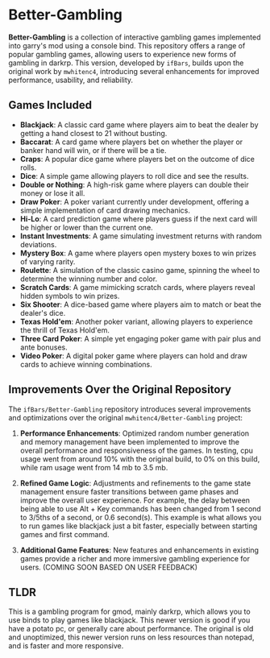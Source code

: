 # Better-Gambling

**Better-Gambling** is a collection of interactive gambling games implemented into garry's mod using a console bind. This repository offers a range of popular gambling games, allowing users to experience new forms of gambling in darkrp. This version, developed by `ifBars`, builds upon the original work by `mwhitenc4`, introducing several enhancements for improved performance, usability, and reliability.

## Games Included

- **Blackjack**: A classic card game where players aim to beat the dealer by getting a hand closest to 21 without busting.
- **Baccarat**: A card game where players bet on whether the player or banker hand will win, or if there will be a tie.
- **Craps**: A popular dice game where players bet on the outcome of dice rolls.
- **Dice**: A simple game allowing players to roll dice and see the results.
- **Double or Nothing**: A high-risk game where players can double their money or lose it all.
- **Draw Poker**: A poker variant currently under development, offering a simple implementation of card drawing mechanics.
- **Hi-Lo**: A card prediction game where players guess if the next card will be higher or lower than the current one.
- **Instant Investments**: A game simulating investment returns with random deviations.
- **Mystery Box**: A game where players open mystery boxes to win prizes of varying rarity.
- **Roulette**: A simulation of the classic casino game, spinning the wheel to determine the winning number and color.
- **Scratch Cards**: A game mimicking scratch cards, where players reveal hidden symbols to win prizes.
- **Six Shooter**: A dice-based game where players aim to match or beat the dealer's dice.
- **Texas Hold'em**: Another poker variant, allowing players to experience the thrill of Texas Hold'em.
- **Three Card Poker**: A simple yet engaging poker game with pair plus and ante bonuses.
- **Video Poker**: A digital poker game where players can hold and draw cards to achieve winning combinations.

## Improvements Over the Original Repository

The `ifBars/Better-Gambling` repository introduces several improvements and optimizations over the original `mwhitenc4/Better-Gambling` project:

1. **Performance Enhancements**: Optimized random number generation and memory management have been implemented to improve the overall performance and responsiveness of the games. In testing, cpu usage went from around 10% with the original build, to 0% on this build, while ram usage went from 14 mb to 3.5 mb.

2. **Refined Game Logic**: Adjustments and refinements to the game state management ensure faster transitions between game phases and improve the overall user experience. For example, the delay between being able to use Alt + Key commands has been changed from 1 second to 3/5ths of a second, or 0.6 second(s). This example is what allows you to run games like blackjack just a bit faster, especially between starting games and first command.

3. **Additional Game Features**: New features and enhancements in existing games provide a richer and more immersive gambling experience for users. (COMING SOON BASED ON USER FEEDBACK)

## TLDR
This is a gambling program for gmod, mainly darkrp, which allows you to use binds to play games like blackjack. This newer version is good if you have a potato pc, or generally care about performance. The original is old and unoptimized, this newer version runs on less resources than notepad, and is faster and more responsive.
